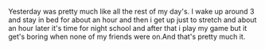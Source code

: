 Yesterday was pretty much like all the rest of my day's. I wake up around 3 and stay in bed for about an hour and then i get up just to stretch and about an hour later it's time for night school and after that i play my game but it get's boring when none of my friends were on.And that's pretty much it.
